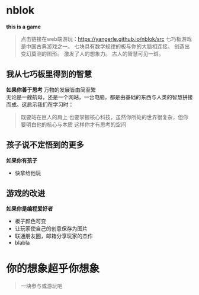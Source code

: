 # nblok
**this is a game**
>点击链接在web端游玩：https://yangerle.github.io/nblok/src
七巧板游戏是中国古典游戏之一。
七块具有数学规律的板与你的大脑相连接。
创造出变幻莫测的图形。
激发了人的想象力。
古人的智慧可见一斑。
## 我从七巧板里得到的智慧
**如果你善于思考**
万物的发展皆由简至繁  
无论是一艘航母，还是一个网站，一台电脑，都是由基础的东西与人类的智慧拼接而成。这启示我们在学习时：
>既要站在巨人的肩上
>也要掌握核心科技，虽然你所处的世界很复杂，但你要明白他的核心与本质
>这样你才有思考的空间

## 孩子说不定悟到的更多
**如果你有孩子**
* 快拿给他玩

## 游戏的改进
**如果你是编程爱好者**
* 板子颜色可变
* 让玩家使自己的创意保存为图片
* 联通朋友圈，邮箱分享玩家的杰作 
* blabla

# 你的想象超乎你想象
>一块参与或游玩吧
